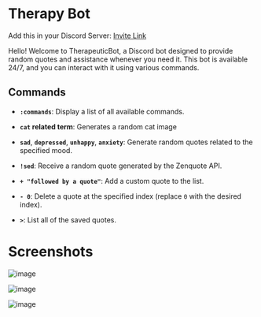 # Therapy Bot
Add this in your Discord Server: [Invite Link](https://discord.com/oauth2/authorize?client_id=1175411141799850004&permissions=3283503545408&scope=bot)

Hello! Welcome to TherapeuticBot, a Discord bot designed to provide random quotes and assistance whenever you need it. This bot is available 24/7, and you can interact with it using various commands.

## Commands

- **`:commands`**: Display a list of all available commands.
- **`cat` related term**: Generates a random cat image 
- **`sad`**, **`depressed`**, **`unhappy`**, **`anxiety`**: Generate random quotes related to the specified mood.

- **`!sed`**: Receive a random quote generated by the Zenquote API.

- **`+ "followed by a quote"`**: Add a custom quote to the list.

- **`- 0`**: Delete a quote at the specified index (replace `0` with the desired index).

- **`>`**: List all of the saved quotes.

# Screenshots
![image](https://github.com/rizzabh/TherapyBot/assets/133371863/066cfef9-972b-4c6d-aa63-81121f82d440)

![image](https://github.com/rizzabh/TherapyBot/assets/133371863/f4b77f67-0631-4025-a1aa-b36939b3493b)

![image](https://github.com/rizzabh/TherapyBot/assets/133371863/a0e605e0-84c1-4d6b-8fcf-23075ab0ffe2)






